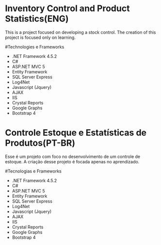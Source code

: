 # Inventory Control and Product Statistics(ENG)
This is a project focused on developing a stock control.
The creation of this project is focused only on learning.

#Technologies e Frameworks 
- .NET Framework 4.5.2
- C#
- ASP.NET MVC 5
- Entity Framework
- SQL Server Express
- Log4Net
- Javascript (Jquery)
- AJAX
- IIS
- Crystal Reports
- Google Graphs
- Bootstrap 4


# Controle Estoque e Estatísticas de Produtos(PT-BR)
Esse é um projeto com foco no desenvolvimento de um controle de estoque.
A criação desse projeto é focada apenas no aprendizado.





#Tecnologias e Frameworks
- .NET Framework 4.5.2
- C#
- ASP.NET MVC 5
- Entity Framework
- SQL Server Express
- Log4Net
- Javascript (Jquery)
- AJAX
- IIS
- Crystal Reports
- Google Graphs
- Bootstrap 4
